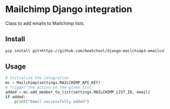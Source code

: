 # Mailchimp Django integration

Class to add emails to Mailchimp lists.

## Install

```bash
pip install git+https://github.com/GeoSchool/django-mailchimp3-emailcollector.git
```

## Usage

```python
# Initialize the integration
mc = Mailchimp(settings.MAILCHIMP_API_KEY)
# Trigger the action on the given list
added = mc.add_member_to_list(settings.MAILCHIMP_LIST_ID, email)
if added:
    print("Email successfully added")
```
